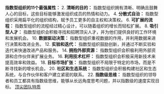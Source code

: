 
**指数型组织的11个最强属性：**
2. **清晰的目的：** 指数型组织拥有清晰、明确且鼓舞人心的目标，这些目标能够激发组织成员的热情和动力。
4. **分散式自治：** 指数型组织采用扁平化的组织结构，赋予员工更多的自主权和决策权。
6. **可扩展的流程：** 指数型组织的流程经过精心设计，可以随着组织的增长而轻松扩展。
8. **吸引型人才：** 指数型组织会积极寻找和招聘顶尖人才，并为他们提供良好的工作环境和发展机会。
10. **数据驱动决策：** 指数型组织重视数据的作用，并利用数据来进行决策和改进业务。
12. **实验和迭代：** 指数型组织鼓励创新，并通过不断实验和迭代来快速改进产品和服务。
14. **拥抱外部资源：** 指数型组织会积极利用外部资源和合作伙伴来扩展业务。
16. **利用技术杠杆：** 指数型组织会积极采用新技术来提高效率和效益。
18. **目标市场扩张：** 指数型组织不局限于特定的市场，而是不断寻找新的增长机会。
20. **社区和生态系统：** 指数型组织会积极构建社区和生态系统，与合作伙伴和客户建立紧密的联系。
22. **指数级思维：** 指数型组织的领导者和员工都具有指数级思维，能够从长远角度思考问题，并以指数级的速度实现目标。
[顶尖团队特质](顶尖团队特质.md)